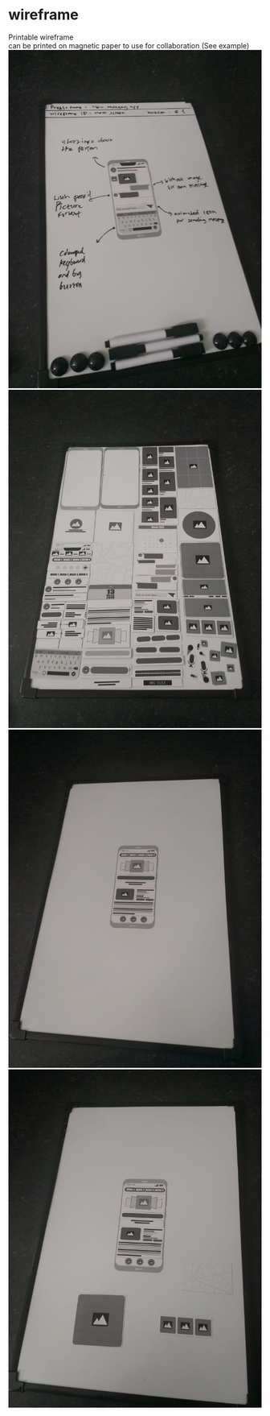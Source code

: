 # wireframe
Printable wireframe
</br>
can be printed on magnetic paper to use for collaboration (See example)
<img src="example-1.jpeg">
</br>
<img src="example-2.jpeg">
</br>
<img src="example-3.jpeg">
</br>
<img src="example-4.jpeg">
